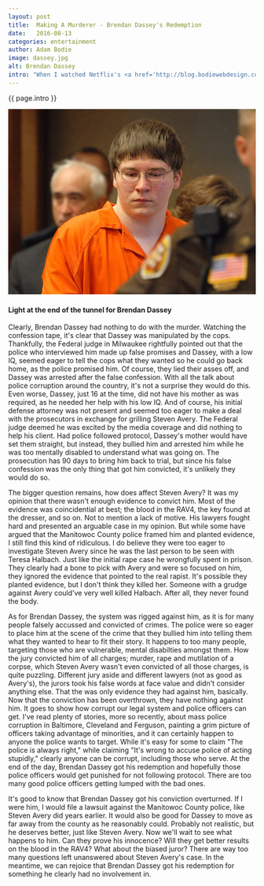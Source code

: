 ```yaml
---
layout: post
title:  Making A Murderer - Brendan Dassey's Redemption
date:   2016-08-13
categories: entertainment
author: Adam Bodie
image: dassey.jpg
alt: Brendan Dassey
intro: "When I watched Netflix's <a href='http://blog.bodiewebdesign.com/blog/entertainment/2016/01/19/making-a-murderer-my-thoughts-on-the-steven-avery-case'>Making a Murderer</a> early in January, the biggest puzzling thing about that case was that Steven Avery's nephew Brendan Dassey was convicted of anything at all, much less for the murder of Teresa Halbach based on a clearly coerced confession.  As news hit yesterday that a Federal judge in Milwaukee agreed, overturning the conviction, I can't help but feel relieved that Dassey got some redemption."
---
```

<div class="article">
<p> {{ page.intro }}</p>
<div class="blog-pic">
		<img src="/img/dassey.jpg" data-toggle="tooltip" title="Brendan Dassey." class="image block img-responsive">
		<h4>Light at the end of the tunnel for Brendan Dassey</h4>
</div>
    <p>Clearly, Brendan Dassey had nothing to do with the murder.  Watching the confession tape, it's clear that Dassey was manipulated by the cops.  Thankfully, the Federal judge in Milwaukee rightfully pointed out that the police who interviewed him made up false promises and Dassey, with a low IQ, seemed eager to tell the cops what they wanted so he could go back home, as the police promised him.  Of course, they lied their asses off, and Dassey was arrested after the false confession.  With all the talk about police corruption around the country, it's not a surprise they would do this.  Even worse, Dassey, just 16 at the time, did not have his mother as was required, as he needed her help with his low IQ.  And of course, his initial defense attorney was not present and seemed too eager to make a deal with the prosecutors in exchange for grilling Steven Avery.  The Federal judge deemed he was excited by the media coverage and did nothing to help his client.  Had police followed protocol, Dassey's mother would have set them straight, but instead, they bullied him and arrested him while he was too mentally disabled to understand what was going on.  The prosecution has 90 days to bring him back to trial, but since his false confession was the only thing that got him convicted, it's unlikely they would do so.</p>
    <p>The bigger question remains, how does affect Steven Avery?  It was my opinion that there wasn't enough evidence to convict him.  Most of the evidence was coincidential at best; the blood in the RAV4, the key found at the dresser, and so on.  Not to mention a lack of motive.  His lawyers fought hard and presented an arguable case in my opinion.  But while some have argued that the Manitowoc County police framed him and planted evidence, I still find this kind of ridiculous.  I do believe they were too eager to investigate Steven Avery since he was the last person to be seen with Teresa Halbach.  Just like the initial rape case he wrongfully spent in prison.  They clearly had a bone to pick with Avery and were so focused on him, they ignored the evidence that pointed to the real rapist.  It's possible they planted evidence, but I don't think they killed her.  Someone with a grudge against Avery could've very well killed Halbach.  After all, they never found the body.</p>
    <p>As for Brendan Dassey, the system was rigged against him, as it is for many people falsely accussed and convicted of crimes.  The police were so eager to place him at the scene of the crime that they bullied him into telling them what they wanted to hear to fit their story.  It happens to too many people, targeting those who are vulnerable, mental disabilties amongst them.  How the jury convicted him of all charges; murder, rape and mutilation of a corpse, which Steven Avery wasn't even convicted of all those charges, is quite puzzling.  Different jury aside and different lawyers (not as good as Avery's), the jurors took his false words at face value and didn't consider anything else.  That the was only evidence they had against him, basically.  Now that the conviction has been overthrown, they have nothing against him.  It goes to show how corrupt our legal system and police officers can get.  I've read plenty of stories, more so recently, about mass police corruption in Baltimore, Cleveland and Ferguson, painting a grim picture of officers taking advantage of minorities, and it can certainly happen to anyone the police wants to target.  While it's easy for some to claim "The police is always right," while claiming "It's wrong to accuse police of acting stupidly," clearly anyone can be corrupt, including those who serve.  At the end of the day, Brendan Dassey got his redemption and hopefully those police officers would get punished for not following protocol.  There are too many good police officers getting lumped with the bad ones.</p>
    <p>It's good to know that Brendan Dassey got his conviction overturned.  If I were him, I would file a lawsuit against the Manitowoc County police, like Steven Avery did years earlier.  It would also be good for Dassey to move as far away from the county as he reasonably could.  Probably not realistic, but he deserves better, just like Steven Avery.  Now we'll wait to see what happens to him.  Can they prove his innocence?  Will they get better results on the blood in the RAV4?  What about the biased juror?  There are way too many questions left unanswered about Steven Avery's case.  In the meantime, we can rejoice that Brendan Dassey got his redemption for something he clearly had no involvement in.</p>
</div>

